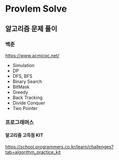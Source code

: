 # Provlem Solve

## 알고리즘 문제 풀이

### 백준
https://www.acmicpc.net/

- Simulation
- DP
- DFS, BFS
- Binary Search
- BitMask
- Greedy
- Back Tracking
- Divide Conquer
- Two Pointer

### 프로그래머스

#### 알고리즘 고득점 KIT
https://school.programmers.co.kr/learn/challenges?tab=algorithm_practice_kit
